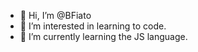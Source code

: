 - 👋 Hi, I’m @BFiato
- 👀 I’m interested in learning to code.
- 🌱 I’m currently learning the JS language.

<!---
BFiato/BFiato is a ✨ special ✨ repository because its `README.md` (this file) appears on your GitHub profile.
You can click the Preview link to take a look at your changes.
--->
